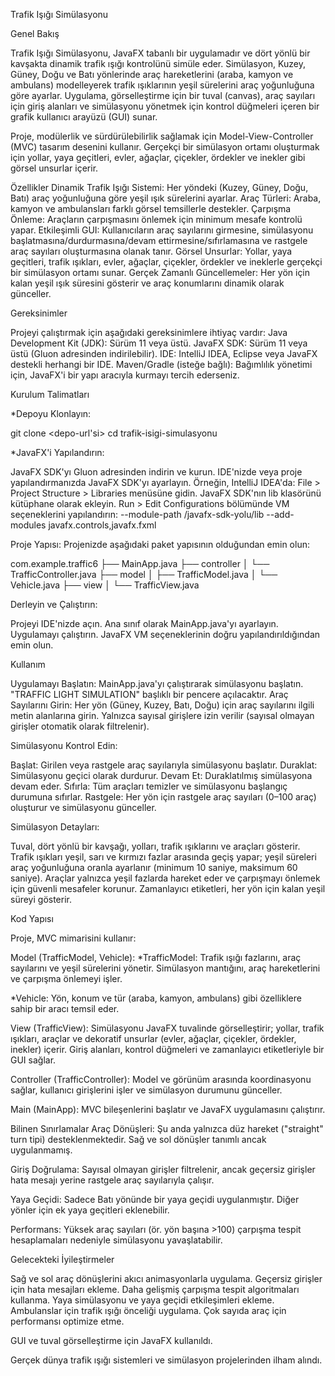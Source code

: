 Trafik Işığı Simülasyonu

Genel Bakış

Trafik Işığı Simülasyonu, JavaFX tabanlı bir uygulamadır ve dört yönlü bir kavşakta dinamik trafik ışığı kontrolünü simüle eder. Simülasyon, Kuzey, Güney, Doğu ve Batı yönlerinde araç hareketlerini (araba, kamyon ve ambulans) modelleyerek trafik ışıklarının yeşil sürelerini araç yoğunluğuna göre ayarlar. Uygulama, görselleştirme için bir tuval (canvas), araç sayıları için giriş alanları ve simülasyonu yönetmek için kontrol düğmeleri içeren bir grafik kullanıcı arayüzü (GUI) sunar.

Proje, modülerlik ve sürdürülebilirlik sağlamak için Model-View-Controller (MVC) tasarım desenini kullanır. Gerçekçi bir simülasyon ortamı oluşturmak için yollar, yaya geçitleri, evler, ağaçlar, çiçekler, ördekler ve inekler gibi görsel unsurlar içerir.

Özellikler
Dinamik Trafik Işığı Sistemi: Her yöndeki (Kuzey, Güney, Doğu, Batı) araç yoğunluğuna göre yeşil ışık sürelerini ayarlar.
Araç Türleri: Araba, kamyon ve ambulansları farklı görsel temsillerle destekler.
Çarpışma Önleme: Araçların çarpışmasını önlemek için minimum mesafe kontrolü yapar.
Etkileşimli GUI: Kullanıcıların araç sayılarını girmesine, simülasyonu başlatmasına/durdurmasına/devam ettirmesine/sıfırlamasına ve rastgele araç sayıları oluşturmasına olanak tanır.
Görsel Unsurlar: Yollar, yaya geçitleri, trafik ışıkları, evler, ağaçlar, çiçekler, ördekler ve ineklerle gerçekçi bir simülasyon ortamı sunar.
Gerçek Zamanlı Güncellemeler: Her yön için kalan yeşil ışık süresini gösterir ve araç konumlarını dinamik olarak günceller.

Gereksinimler

Projeyi çalıştırmak için aşağıdaki gereksinimlere ihtiyaç vardır:
Java Development Kit (JDK): Sürüm 11 veya üstü.
JavaFX SDK: Sürüm 11 veya üstü (Gluon adresinden indirilebilir).
IDE: IntelliJ IDEA, Eclipse veya JavaFX destekli herhangi bir IDE.
Maven/Gradle (isteğe bağlı): Bağımlılık yönetimi için, JavaFX'i bir yapı aracıyla kurmayı tercih ederseniz.


Kurulum Talimatları

*Depoyu Klonlayın:

git clone <depo-url'si>
cd trafik-isigi-simulasyonu

*JavaFX'i Yapılandırın:

JavaFX SDK'yı Gluon adresinden indirin ve kurun.
IDE'nizde veya proje yapılandırmanızda JavaFX SDK'yı ayarlayın. Örneğin, IntelliJ IDEA'da:
File > Project Structure > Libraries menüsüne gidin.
JavaFX SDK'nın lib klasörünü kütüphane olarak ekleyin.
Run > Edit Configurations bölümünde VM seçeneklerini yapılandırın:
--module-path /javafx-sdk-yolu/lib --add-modules javafx.controls,javafx.fxml


Proje Yapısı: Projenizde aşağıdaki paket yapısının olduğundan emin olun:

com.example.traffic6
├── MainApp.java
├── controller
│   └── TrafficController.java
├── model
│   ├── TrafficModel.java
│   └── Vehicle.java
├── view
│   └── TrafficView.java


Derleyin ve Çalıştırın:

Projeyi IDE'nizde açın.
Ana sınıf olarak MainApp.java'yı ayarlayın.
Uygulamayı çalıştırın. JavaFX VM seçeneklerinin doğru yapılandırıldığından emin olun.

Kullanım

Uygulamayı Başlatın: MainApp.java'yı çalıştırarak simülasyonu başlatın. "TRAFFIC LIGHT SIMULATION" başlıklı bir pencere açılacaktır.
Araç Sayılarını Girin:
Her yön (Güney, Kuzey, Batı, Doğu) için araç sayılarını ilgili metin alanlarına girin.
Yalnızca sayısal girişlere izin verilir (sayısal olmayan girişler otomatik olarak filtrelenir).


Simülasyonu Kontrol Edin:

Başlat: Girilen veya rastgele araç sayılarıyla simülasyonu başlatır.
Duraklat: Simülasyonu geçici olarak durdurur.
Devam Et: Duraklatılmış simülasyona devam eder.
Sıfırla: Tüm araçları temizler ve simülasyonu başlangıç durumuna sıfırlar.
Rastgele: Her yön için rastgele araç sayıları (0–100 araç) oluşturur ve simülasyonu günceller.


Simülasyon Detayları:

Tuval, dört yönlü bir kavşağı, yolları, trafik ışıklarını ve araçları gösterir.
Trafik ışıkları yeşil, sarı ve kırmızı fazlar arasında geçiş yapar; yeşil süreleri araç yoğunluğuna oranla ayarlanır (minimum 10 saniye, maksimum 60 saniye).
Araçlar yalnızca yeşil fazlarda hareket eder ve çarpışmayı önlemek için güvenli mesafeler korunur.
Zamanlayıcı etiketleri, her yön için kalan yeşil süreyi gösterir.

Kod Yapısı

Proje, MVC mimarisini kullanır:

Model (TrafficModel, Vehicle):
*TrafficModel: Trafik ışığı fazlarını, araç sayılarını ve yeşil sürelerini yönetir. Simülasyon mantığını, araç hareketlerini ve çarpışma önlemeyi işler.

*Vehicle: Yön, konum ve tür (araba, kamyon, ambulans) gibi özelliklere sahip bir aracı temsil eder.

View (TrafficView):
Simülasyonu JavaFX tuvalinde görselleştirir; yollar, trafik ışıkları, araçlar ve dekoratif unsurlar (evler, ağaçlar, çiçekler, ördekler, inekler) içerir.
Giriş alanları, kontrol düğmeleri ve zamanlayıcı etiketleriyle bir GUI sağlar.

Controller (TrafficController):
Model ve görünüm arasında koordinasyonu sağlar, kullanıcı girişlerini işler ve simülasyon durumunu günceller.

Main (MainApp):
MVC bileşenlerini başlatır ve JavaFX uygulamasını çalıştırır.

Bilinen Sınırlamalar
Araç Dönüşleri: Şu anda yalnızca düz hareket ("straight" turn tipi) desteklenmektedir. Sağ ve sol dönüşler tanımlı ancak uygulanmamış.

Giriş Doğrulama: Sayısal olmayan girişler filtrelenir, ancak geçersiz girişler hata mesajı yerine rastgele araç sayılarıyla çalışır.

Yaya Geçidi: Sadece Batı yönünde bir yaya geçidi uygulanmıştır. Diğer yönler için ek yaya geçitleri eklenebilir.

Performans: Yüksek araç sayıları (ör. yön başına >100) çarpışma tespit hesaplamaları nedeniyle simülasyonu yavaşlatabilir.


Gelecekteki İyileştirmeler

Sağ ve sol araç dönüşlerini akıcı animasyonlarla uygulama.
Geçersiz girişler için hata mesajları ekleme.
Daha gelişmiş çarpışma tespit algoritmaları kullanma.
Yaya simülasyonu ve yaya geçidi etkileşimleri ekleme.
Ambulanslar için trafik ışığı önceliği uygulama.
Çok sayıda araç için performansı optimize etme.


GUI ve tuval görselleştirme için JavaFX kullanıldı.

Gerçek dünya trafik ışığı sistemleri ve simülasyon projelerinden ilham alındı.

